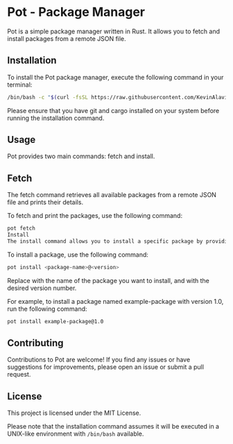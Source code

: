 # Pot - Package Manager

Pot is a simple package manager written in Rust. It allows you to fetch and install packages from a remote JSON file.

## Installation

To install the Pot package manager, execute the following command in your terminal:

```bash
/bin/bash -c "$(curl -fsSL https://raw.githubusercontent.com/KevinAlavik/pot/main/install.sh)"
```
Please ensure that you have git and cargo installed on your system before running the installation command.

## Usage
Pot provides two main commands: fetch and install.

## Fetch
The fetch command retrieves all available packages from a remote JSON file and prints their details.

To fetch and print the packages, use the following command:

```bash
pot fetch
Install
The install command allows you to install a specific package by providing its name and version.
```
To install a package, use the following command:

```bash
pot install <package-name>@<version>
```
Replace <package-name> with the name of the package you want to install, and <version> with the desired version number.

For example, to install a package named example-package with version 1.0, run the following command:

```bash
pot install example-package@1.0
```
## Contributing
Contributions to Pot are welcome! If you find any issues or have suggestions for improvements, please open an issue or submit a pull request.

## License
This project is licensed under the MIT License.
 
Please note that the installation command assumes it will be executed in a UNIX-like environment with `/bin/bash` available.
